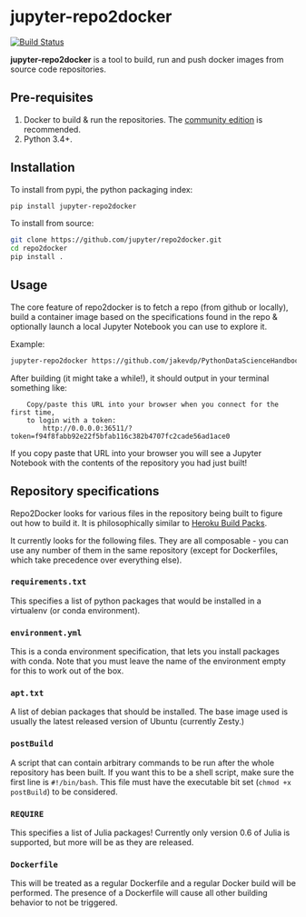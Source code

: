 # jupyter-repo2docker


[![Build Status](https://travis-ci.org/jupyter/repo2docker.svg?branch=master)](https://travis-ci.org/jupyter/repo2docker)

**jupyter-repo2docker** is a tool to build, run and push docker images from source code repositories.


## Pre-requisites

1. Docker to build & run the repositories. The [community edition](https://store.docker.com/search?type=edition&offering=community)
   is recommended.
2. Python 3.4+.

## Installation

To install from pypi, the python packaging index:

```bash
pip install jupyter-repo2docker
```

To install from source:

```bash
git clone https://github.com/jupyter/repo2docker.git
cd repo2docker
pip install .
```

## Usage

The core feature of repo2docker is to fetch a repo (from github or locally), build a container
image based on the specifications found in the repo & optionally launch a local Jupyter Notebook
you can use to explore it.

Example:

```bash
jupyter-repo2docker https://github.com/jakevdp/PythonDataScienceHandbook
```

After building (it might take a while!), it should output in your terminal something like:


```
    Copy/paste this URL into your browser when you connect for the first time,
    to login with a token:
        http://0.0.0.0:36511/?token=f94f8fabb92e22f5bfab116c382b4707fc2cade56ad1ace0
```

If you copy paste that URL into your browser you will see a Jupyter Notebook with the
contents of the repository you had just built!

## Repository specifications

Repo2Docker looks for various files in the repository being built to figure out how to build it.
It is philosophically similar to [Heroku Build Packs](https://devcenter.heroku.com/articles/buildpacks).

It currently looks for the following files. They are all composable - you can use any number of them
in the same repository (except for Dockerfiles, which take precedence over everything else).

### `requirements.txt`

This specifies a list of python packages that would be installed in a virtualenv (or conda environment).

### `environment.yml`

This is a conda environment specification, that lets you install packages with conda. Note that you must
leave the name of the environment empty for this to work out of the box.

### `apt.txt`

A list of debian packages that should be installed. The base image used is usually the latest released
version of Ubuntu (currently Zesty.)

### `postBuild`

A script that can contain arbitrary commands to be run after the whole repository has been built. If you
want this to be a shell script, make sure the first line is `#!/bin/bash`. This file must have the
executable bit set (`chmod +x postBuild`) to be considered.

### `REQUIRE`

This specifies a list of Julia packages! Currently only version 0.6 of Julia is supported, but more will
be as they are released.

### `Dockerfile`

This will be treated as a regular Dockerfile and a regular Docker build will be performed. The presence
of a Dockerfile will cause all other building behavior to not be triggered.
